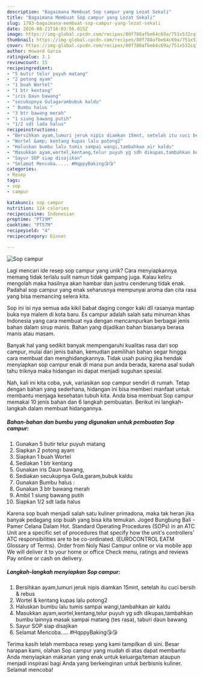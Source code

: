 ```yaml
---
description: "Bagaimana Membuat Sop campur yang Lezat Sekali"
title: "Bagaimana Membuat Sop campur yang Lezat Sekali"
slug: 1793-bagaimana-membuat-sop-campur-yang-lezat-sekali
date: 2020-08-21T16:03:56.015Z
image: https://img-global.cpcdn.com/recipes/80f788afbe64c69a/751x532cq70/sop-campur-foto-resep-utama.jpg
thumbnail: https://img-global.cpcdn.com/recipes/80f788afbe64c69a/751x532cq70/sop-campur-foto-resep-utama.jpg
cover: https://img-global.cpcdn.com/recipes/80f788afbe64c69a/751x532cq70/sop-campur-foto-resep-utama.jpg
author: Howard Garza
ratingvalue: 3.1
reviewcount: 15
recipeingredient:
- "5 butir telur puyuh matang"
- "2 potong ayam"
- "1 buah Wortel"
- "1 btr kentang"
- "iris Daun bawang"
- "secukupnya Gulagarambubuk kaldu"
- " Bumbu halus "
- "3 btr bawang merah"
- "1 siung bawang putih"
- "1/2 sdt lada halus"
recipeinstructions:
- "Bersihkan ayam,lumuri jeruk nipis diamkan 15mnt, setelah itu cuci bersih &amp; rebus"
- "Wortel &amp; kentang kupas lalu potong2"
- "Haluskan bumbu lalu tumis sampai wangi,tambahkan air kaldu"
- "Masukkan ayam,wortel,kentang,telur puyuh yg sdh dikupas,tambahkan bumbu lainnya masak sampai matang (tes rasa), taburi daun bawang"
- "Sayur SOP siap disajikan"
- "Selamat Mencoba..... #HqppyBaking😘😘"
categories:
- Resep
tags:
- sop
- campur

katakunci: sop campur 
nutrition: 124 calories
recipecuisine: Indonesian
preptime: "PT29M"
cooktime: "PT57M"
recipeyield: "4"
recipecategory: Dinner

---
```



![Sop campur](https://img-global.cpcdn.com/recipes/80f788afbe64c69a/751x532cq70/sop-campur-foto-resep-utama.jpg)

Lagi mencari ide resep sop campur yang unik? Cara menyiapkannya memang tidak terlalu sulit namun tidak gampang juga. Kalau keliru mengolah maka hasilnya akan hambar dan justru cenderung tidak enak. Padahal sop campur yang enak seharusnya mempunyai aroma dan cita rasa yang bisa memancing selera kita.

Sop ini isi nya semua ada kikil babat daging congor kaki dll rasanya mantap buka nya malem di kota baru. Es campur adalah salah satu minuman khas Indonesia yang cara membuat nya dengan mencampurkan berbagai jenis bahan dalam sirup manis. Bahan yang dijadikan bahan biasanya berasa manis atau masam.

Banyak hal yang sedikit banyak mempengaruhi kualitas rasa dari sop campur, mulai dari jenis bahan, kemudian pemilihan bahan segar hingga cara membuat dan menghidangkannya. Tidak usah pusing jika hendak menyiapkan sop campur enak di mana pun anda berada, karena asal sudah tahu triknya maka hidangan ini dapat menjadi suguhan spesial.


Nah, kali ini kita coba, yuk, variasikan sop campur sendiri di rumah. Tetap dengan bahan yang sederhana, hidangan ini bisa memberi manfaat untuk membantu menjaga kesehatan tubuh kita. Anda bisa membuat Sop campur memakai 10 jenis bahan dan 6 langkah pembuatan. Berikut ini langkah-langkah dalam membuat hidangannya.

<!--inarticleads1-->

##### Bahan-bahan dan bumbu yang digunakan untuk pembuatan Sop campur:

1. Gunakan 5 butir telur puyuh matang
1. Siapkan 2 potong ayam
1. Siapkan 1 buah Wortel
1. Sediakan 1 btr kentang
1. Gunakan iris Daun bawang,
1. Sediakan secukupnya Gula,garam,bubuk kaldu
1. Gunakan  Bumbu halus :
1. Gunakan 3 btr bawang merah
1. Ambil 1 siung bawang putih
1. Siapkan 1/2 sdt lada halus


Karena sop buah menjadi salah satu kuliner primadona, maka tak heran jika banyak pedagang sop buah yang bisa kita temukan. Joged Bungbung Bali - Pamer Celana Dalam Hot. Standard Operating Procedures (SOPs) in an ATC Unit are a specific set of procedures that specify how the unit&#39;s controllers&#39; ATC responsibilities are to be co-ordinated. (EUROCONTROL EATM Glossary of Terms). Order from Noly Nasi Campur online or via mobile app We will deliver it to your home or office Check menu, ratings and reviews Pay online or cash on delivery. 

<!--inarticleads2-->

##### Langkah-langkah menyiapkan Sop campur:

1. Bersihkan ayam,lumuri jeruk nipis diamkan 15mnt, setelah itu cuci bersih &amp; rebus
1. Wortel &amp; kentang kupas lalu potong2
1. Haluskan bumbu lalu tumis sampai wangi,tambahkan air kaldu
1. Masukkan ayam,wortel,kentang,telur puyuh yg sdh dikupas,tambahkan bumbu lainnya masak sampai matang (tes rasa), taburi daun bawang
1. Sayur SOP siap disajikan
1. Selamat Mencoba..... #HqppyBaking😘😘




Terima kasih telah membaca resep yang kami tampilkan di sini. Besar harapan kami, olahan Sop campur yang mudah di atas dapat membantu Anda menyiapkan makanan yang enak untuk keluarga/teman ataupun menjadi inspirasi bagi Anda yang berkeinginan untuk berbisnis kuliner. Selamat mencoba!
